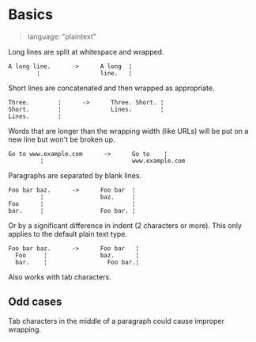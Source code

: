 # Basics

> language: "plaintext"

Long lines are split at whitespace and wrapped.

    A long line.      ->      A long  ¦
            ¦                 line.   ¦

Short lines are concatenated and then wrapped as appropriate.

    Three.        ¦      ->      Three. Short. ¦
    Short.        ¦              Lines.        ¦
    Lines.        ¦

Words that are longer than the wrapping width (like URLs) will be put on a new
line but won't be broken up.

    Go to www.example.com      ->      Go to    ¦
             ¦                         www.example.com

Paragraphs are separated by blank lines.

    Foo bar baz.      ->      Foo bar  ¦
             ¦                baz.     ¦
    Foo      ¦                         ¦
    bar.     ¦                Foo bar. ¦

Or by a significant difference in indent (2 characters or more). This only
applies to the default plain text type.

    Foo bar baz.      ->      Foo bar   ¦
      Foo     ¦               baz.      ¦
      bar.    ¦                 Foo bar.¦

Also works with tab characters.

## Odd cases ##

Tab characters in the middle of a paragraph could cause improper wrapping.